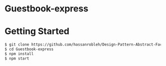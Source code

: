 # Guestbook-express

# Getting Started
```bash
$ git clone https://github.com/hassanrobleh/Design-Pattern-Abstract-Factory.git
$ cd Guestbook-express
$ npm install
$ npm start
```
